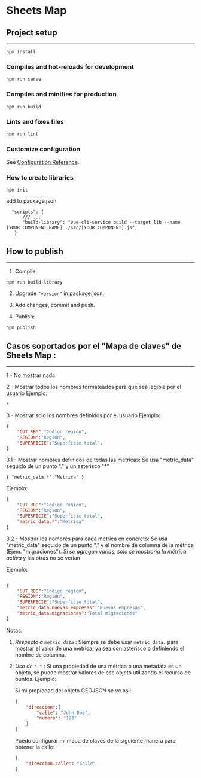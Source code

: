 # Sheets Map

## Project setup
---

```
npm install
```

### Compiles and hot-reloads for development
```
npm run serve
```

### Compiles and minifies for production
```
npm run build
```

### Lints and fixes files
```
npm run lint
```

### Customize configuration
See [Configuration Reference](https://cli.vuejs.org/config/).

### How to create libraries

```
npm init
```

add to package.json

```
  "scripts": {
      /// ...
      "build-library": "vue-cli-service build --target lib --name [YOUR_COMPONENT_NAME] ./src/[YOUR_COMPONENT].js",
   }
```

## How to publish
---

1. Compile:
```
npm run build-library
```

2. Upgrade `"version"` in package.json.

3. Add changes, commit and push.

4. Publish:
```
npm publish
```

## Casos soportados por el "Mapa de claves" de Sheets Map :
---

1 - No mostrar nada

2 - Mostrar todos los nombres formateados para que sea legible por el usuario
Ejemplo:

```Text
*
```

3 - Mostrar solo los nombres definidos por el usuario
Ejemplo:

```JSON
{
    "CUT_REG":"Codigo región",
    "REGION":"Región",
    "SUPERFICIE":"Superficie total",
}
```

3.1 - Mostrar nombres definidos de todas las metricas:
Se usa "metric_data" seguido de un punto "." y un asterisco "*"

`{
    "metric_data.*":"Metrica"
}`

Ejemplo:
```JSON
{
    "CUT_REG":"Codigo región",
    "REGION":"Región",
    "SUPERFICIE":"Superficie total",
    "metric_data.*":"Metrica"
}
```

3.2 - Mostrar los nombres para cada metrica en concreto:
Se usa "metric_data" seguido de un punto "." y el nombre de columna de la métrica (Ejem. "migraciones").
*Si se agregan varias, solo se mostraría la métrica activa* y las otras no se verían


Ejemplo:
```JSON

{
    "CUT_REG":"Codigo región",
    "REGION":"Región",
    "SUPERFICIE":"Superficie total",
    "metric_data.nuevas_empresas":"Nuevas empresas",
    "metric_data.migraciones":"Total migraciones"
}
```

Notas:

1. *Respecto a `metric_data`* :
Siempre se debe usar `metric_data.` para mostrar el valor de una métrica, ya sea con asterisco o definiendo el nombre de columna.
1. *Uso de `"."`* : Si una propiedad de una métrica o una metadata es un objeto, se puede mostrar valores de ese objeto utilizando el recurso de puntos. Ejemplo:

    Si mi propiedad del objeto GEOJSON se ve así:

    ```JSON
    {
        "direccion":{
            "calle": "John Doe",
            "numero": "123"
        }
    }
    ```

    Puedo configurar mi mapa de claves de la siguiente manera para obtener la calle:

    ```JSON
    {
        "direccion.calle": "Calle"
    }
    ```
